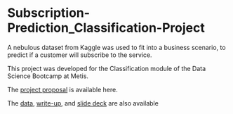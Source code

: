 # Subscription-Prediction_Classification-Project
A nebulous dataset from Kaggle was used to fit into a business scenario, to predict if a customer will subscribe to the service.

This project was developed for the Classification module of the Data Science Bootcamp at Metis.

The [project proposal](https://github.com/Yishu-D/Subscription-Prediction_Classification-Project/blob/main/Project%20Proposal.docx) is available here. 

The [data](https://github.com/Yishu-D/Subscription-Prediction_Classification-Project/blob/main/subscribe_data.csv), [write-up](https://github.com/Yishu-D/Subscription-Prediction_Classification-Project/blob/main/final_writeup.md), and [slide deck](https://github.com/Yishu-D/Subscription-Prediction_Classification-Project/blob/main/Subscription%20Prediction_Classsification%20Project.pdf) are also available
